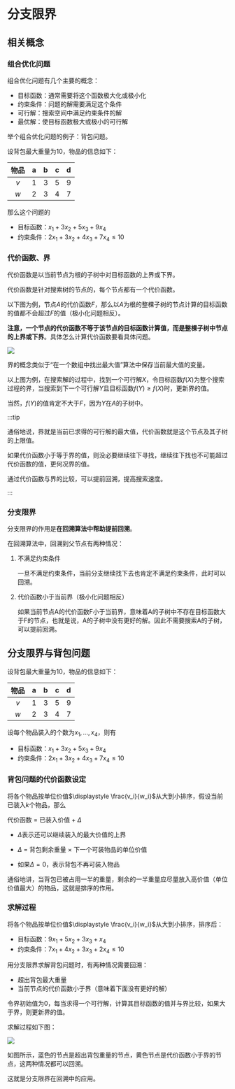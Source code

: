 # 分支限界

## 相关概念

### 组合优化问题

组合优化问题有几个主要的概念：

* 目标函数：通常需要将这个函数极大化或极小化
* 约束条件：问题的解需要满足这个条件
* 可行解：搜索空间中满足约束条件的解
* 最优解：使目标函数极大或极小的可行解

举个组合优化问题的例子：背包问题。

设背包最大重量为10，物品的信息如下：

| 物品 |  a   |  b   |  c   |  d   |
| :--: | :--: | :--: | :--: | :--: |
| $v$  |  1   |  3   |  5   |  9   |
| $w$  |  2   |  3   |  4   |  7   |

那么这个问题的

* 目标函数：$x_1+3x_2+5x_3+9x_4$
* 约束条件：$2x_1+3x_2+4x_3+7x_4 \le 10$

### 代价函数、界

代价函数是以当前节点为根的子树中对目标函数的上界或下界。

代价函数是针对搜索树的节点的，每个节点都有一个代价函数。

以下图为例，节点$A$的代价函数$F$，那么以$A$为根的整棵子树的节点计算的目标函数的值都不会超过$F$的值（极小化问题相反）。

**注意，一个节点的代价函数不等于该节点的目标函数计算值，而是整棵子树中节点的上界或下界**。具体怎么计算代价函数要看具体问题。

![](http://rt9iekfji.hn-bkt.clouddn.com/e6c9d24egy1h236oxfn1qj20d806n0sv.jpg)

界的概念类似于“在一个数组中找出最大值”算法中保存当前最大值的变量。

以上图为例，在搜索解的过程中，找到一个可行解$X$，令目标函数$f(X)$为整个搜索过程的界，当搜索到下一个可行解$Y$且目标函数$f(Y) \ge f(X)$时，更新界的值。

当然，$f(Y)$的值肯定不大于$F$，因为$Y$在$A$的子树中。

:::tip

通俗地说，界就是当前已求得的可行解的最大值，代价函数就是这个节点及其子树的上限值。

如果代价函数小于等于界的值，则没必要继续往下寻找，继续往下找也不可能超过代价函数的值，更何况界的值。

通过代价函数与界的比较，可以提前回溯，提高搜索速度。

:::

### 分支限界

分支限界的作用是**在回溯算法中帮助提前回溯**。

在回溯算法中，回溯到父节点有两种情况：

1. 不满足约束条件

   一旦不满足约束条件，当前分支继续找下去也肯定不满足约束条件，此时可以回溯。

2. 代价函数小于当前界（极小化问题相反）

   如果当前节点A的代价函数F小于当前界，意味着A的子树中不存在目标函数大于F的节点，也就是说，A的子树中没有更好的解。因此不需要搜索A的子树，可以提前回溯。

## 分支限界与背包问题

设背包最大重量为10，物品的信息如下：

| 物品 |  a   |  b   |  c   |  d   |
| :--: | :--: | :--: | :--: | :--: |
| $v$  |  1   |  3   |  5   |  9   |
| $w$  |  2   |  3   |  4   |  7   |

设每个物品装入的个数为$x_1,\dots,x_4$，则有

* 目标函数：$x_1+3x_2+5x_3+9x_4$
* 约束条件：$2x_1+3x_2+4x_3+7x_4 \le 10$

### 背包问题的代价函数设定

将各个物品按单位价值$\displaystyle \frac{v_i}{w_i}$从大到小排序，假设当前已装入$k$个物品，那么

代价函数 = 已装入价值 + $\Delta$

* $\Delta$表示还可以继续装入的最大价值的上界

* $\Delta$ = 背包剩余重量 $\times$ 下一个可装物品的单位价值

* 如果$\Delta = 0$，表示背包不再可装入物品

通俗地讲，当背包已被占用一半的重量，剩余的一半重量应尽量放入高价值（单位价值最大）的物品，这就是排序的作用。

### 求解过程

将各个物品按单位价值$\displaystyle \frac{v_i}{w_i}$从大到小排序，排序后：

* 目标函数：$9x_1+5x_2+3x_3+x_4$
* 约束条件：$7x_1+4x_2+3x_3+2x_4 \le 10$

用分支限界求解背包问题时，有两种情况需要回溯：

* 超出背包最大重量
* 当前节点的代价函数小于界（意味着下面没有更好的解）

令界初始值为0，每当求得一个可行解，计算其目标函数的值并与界比较，如果大于界，则更新界的值。

求解过程如下图：

<img src="http://rt9iekfji.hn-bkt.clouddn.com/008i3skNgy1guptsc1issj60ml0jgmz802.jpg"  />

如图所示，蓝色的节点是超出背包重量的节点，黄色节点是代价函数小于界的节点，这两种情况都可以回溯。

这就是分支限界在回溯中的应用。
